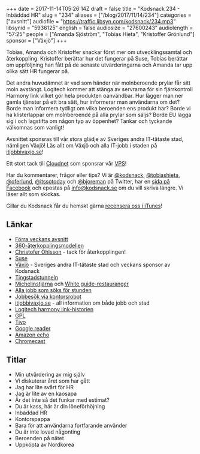 +++
date = 2017-11-14T05:26:14Z
draft = false
title = "Kodsnack 234 - Inbäddad HR"
slug = "234"
aliases = ["/blog/2017/11/14/234"]
categories = ["avsnitt"]
audiofile = "https://traffic.libsyn.com/kodsnack/234.mp3"
libsynid = "5936125"
english = false
audiosize = "27600243"
audiolength = "57:25"
people = ["Amanda Sjöström", "Tobias Hieta", "Kristoffer Grönlund"]
sponsor = ["Växjö"]
+++

Tobias, Amanda och Kristoffer snackar först mer om utvecklingssamtal och återkoppling. Kristoffer berättar hur det fungerar på Suse, Tobias berättar om uppföljning han fått på de senaste utvärderingarna och Amanda tar upp olika sätt HR fungerar på.

Det andra huvudämnet är vad som händer när molnberoende prylar får sitt moln avstängt. Logitech kommer att stänga av servrarna för sin fjärrkontroll Harmony link vilket gör hela produkten oanvändbar. Hur lägger man ner gamla tjänster på ett bra sätt, hur informerar man användarna om det? Borde man informera tydligt om vilka beroenden ens produkt har? Borde vi ha klisterlappar om molnberoende på alla prylar som säljs? Borde EU lägga sig i och lagstifta om någon typ av öppenhet? Tankar och tyckande välkomnas som vanligt!

Avsnittet sponsras till vår stora glädje av Sveriges andra IT-tätaste stad, nämligen Växjö! Läs allt om Växjö och alla IT-jobb i staden på [itjobbivaxjo.se](http://www.itjobbivaxjo.se/)!

Ett stort tack till [Cloudnet](http://www.cloudnet.se) som sponsrar vår [VPS](http://en.wikipedia.org/wiki/Virtual_private_server)!

Har du kommentarer, frågor eller tips? Vi är [@kodsnack](https://www.twitter.com/kodsnack), [@tobiashieta](https://www.twitter.com/tobiashieta), [@oferlund](https://www.twitter.com/oferlund), [@itssotoday](https://twitter.com/itssotoday) och [@bjoreman](https://www.twitter.com/bjoreman) på Twitter, har en [sida på Facebook](https://www.facebook.com/kodsnack) och epostas på [info@kodsnack.se](mailto:info@kodsnack.se) om du vill skriva längre. Vi läser allt som skickas.

Gillar du Kodsnack får du hemskt gärna [recensera oss i iTunes](http://itunes.apple.com/se/podcast/kodsnack/id561631498?l=en)!

## Länkar ##
* [Förra veckans avsnitt](https://kodsnack.se/233/)
* [360-återkopplingsmodellen](https://en.wikipedia.org/wiki/360-degree_feedback)
* [Christofer Ohlsson](https://twitter.com/christolsson) - tack för återkopplingen!
* [Suse](https://en.wikipedia.org/wiki/SUSE)
* [Växjö](http://www.itjobbivaxjo.se/) - Sveriges andra IT-tätaste stad och veckans sponsor av Kodsnack
* [Tingstadstunneln](https://sv.wikipedia.org/wiki/Tingstadstunneln)
* [Michelinstjärna](http://www.pmrestauranger.se/sv/restaurant/utmarkelser/) och [White guide-restauranger](https://vaxjoco.se/blog/aktuellt/white-guide-2017/)
* [Alla jobb som söks för stunden](http://www.itjobbivaxjo.se/jobb/)
* [Jobbesök via kontorsrobot](http://www.itjobbivaxjo.se/styr-var-robot/)
* [itjobbivaxjo.se](http://www.itjobbivaxjo.se/) - all information om både jobb och stad
* [Logitech harmony link-historien](https://www.theverge.com/circuitbreaker/2017/11/9/16629906/logitech-free-harmony-hub-upgrade-link-owners)
* [GPL](https://en.wikipedia.org/wiki/GNU_General_Public_License)
* [Tivo](https://en.wikipedia.org/wiki/TiVo)
* [Google reader](https://en.wikipedia.org/wiki/Google_Reader)
* [Amazon echo](https://en.wikipedia.org/wiki/Amazon_Echo)
* [Chromecast](https://en.wikipedia.org/wiki/Chromecast)

## Titlar ##
* Min utvärdering av mig själv
* Vi diskuterar året som har gått
* Jag har lite svårt för HR
* Jag är lite av en kaosapa
* Är det inte så det funkar med estimat?
* Du är kass, här är din löneförhöjning
* Inbäddad HR
* Kontorspappa
* Bara för att användarna fortfarande använder
* Du är inte lovad någonting
* Beroenden på nätet
* Uppköpta av Nordkorea